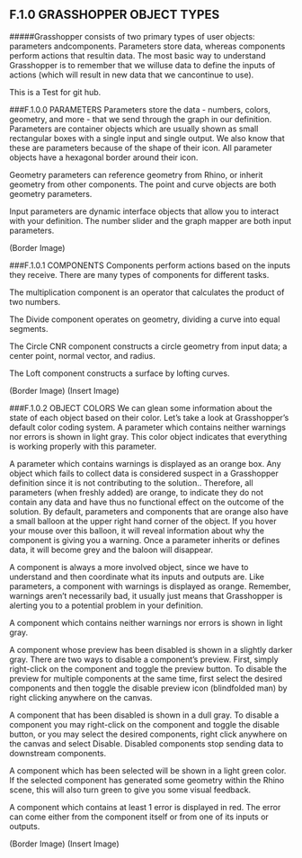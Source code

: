 ## F.1.0 GRASSHOPPER OBJECT TYPES

#####Grasshopper consists of two primary types of user objects: parameters andcomponents. Parameters store data, whereas components perform actions that resultin data. The most basic way to understand Grasshopper is to remember that we willuse data to define the inputs of actions (which will result in new data that we cancontinue to use).

This is a Test for git hub. 

###F.1.0.0 PARAMETERS
Parameters store the data - numbers, colors, geometry, and more - that we send
through the graph in our definition. Parameters are container objects which are
usually shown as small rectangular boxes with a single input and single output.
We also know that these are parameters because of the shape of their icon. All
parameter objects have a hexagonal border around their icon.

Geometry parameters can reference geometry from Rhino, or inherit geometry
from other components. The point and curve objects are both geometry
parameters.

Input parameters are dynamic interface objects that allow you to interact
with your definition. The number slider and the graph mapper are both input
parameters.

(Border Image)

###F.1.0.1 COMPONENTS
Components perform actions based on the inputs they receive. There are many
types of components for different tasks.

The multiplication component is an operator that calculates the product of two
numbers.

The Divide component operates on geometry, dividing a curve into equal
segments.

The Circle CNR component constructs a circle geometry from input data; a
center point, normal vector, and radius.

The Loft component constructs a surface by lofting curves.

(Border Image)
(Insert Image)

###F.1.0.2 OBJECT COLORS
We can glean some information about the state of each object based on their
color. Let’s take a look at Grasshopper’s default color coding system.
A parameter which contains neither warnings nor errors is shown in light
gray. This color object indicates that everything is working properly with this
parameter.

A parameter which contains warnings is displayed as an orange box. Any object
which fails to collect data is considered suspect in a Grasshopper definition since
it is not contributing to the solution.. Therefore, all parameters (when freshly
added) are orange, to indicate they do not contain any data and have thus no
functional effect on the outcome of the solution. By default, parameters and
components that are orange also have a small balloon at the upper right hand
corner of the object. If you hover your mouse over this balloon, it will reveal
information about why the component is giving you a warning. Once a parameter
inherits or defines data, it will become grey and the baloon will disappear.

A component is always a more involved object, since we have to understand and
then coordinate what its inputs and outputs are. Like parameters, a component
with warnings is displayed as orange. Remember, warnings aren’t necessarily
bad, it usually just means that Grasshopper is alerting you to a potential problem
in your definition.

A component which contains neither warnings nor errors is shown in light gray.

A component whose preview has been disabled is shown in a slightly darker
gray. There are two ways to disable a component’s preview. First, simply right-click
on the component and toggle the preview button. To disable the preview
for multiple components at the same time, first select the desired components
and then toggle the disable preview icon (blindfolded man) by right clicking
anywhere on the canvas.

A component that has been disabled is shown in a dull gray. To disable a
component you may right-click on the component and toggle the disable button,
or you may select the desired components, right click anywhere on the canvas
and select Disable. Disabled components stop sending data to downstream
components.

A component which has been selected will be shown in a light green color. If the
selected component has generated some geometry within the Rhino scene, this
will also turn green to give you some visual feedback.

A component which contains at least 1 error is displayed in red. The error can
come either from the component itself or from one of its inputs or outputs.

(Border Image)
(Insert Image)
